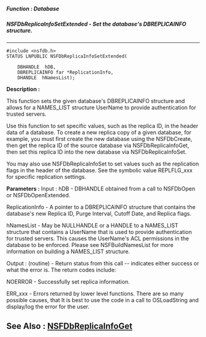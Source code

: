 ##### Function : Database
##### NSFDbReplicaInfoSetExtended - Set the database's DBREPLICAINFO structure.
---
```
#include <nsfdb.h>
STATUS LNPUBLIC NSFDbReplicaInfoSetExtended(

	DBHANDLE  hDB,
	DBREPLICAINFO far *ReplicationInfo,
	DHANDLE  hNamesList);
```
**Description :**

This function sets the given database's DBREPLICAINFO structure and allows for 
a NAMES_LIST structure UserName to provide authentication for trusted servers.

Use this function to set specific values, such as the replica ID, in the header 
data of a database.  To create a new replica copy of a given database, for 
example, you must first create the new database using the NSFDbCreate, then get 
the replica ID of the source database via NSFDbReplicaInfoGet, then set this 
replica ID into the new database via NSFDbReplicaInfoSet.

You may also use NSFDbReplicaInfoSet to set values such as the replication 
flags in the header of the database.  See the symbolic value REPLFLG_xxx for 
specific replication settings.

**Parameters :**
Input :
hDB  -  DBHANDLE obtained from a call to NSFDbOpen or NSFDbOpenExtended.

ReplicationInfo  -  A pointer to a DBREPLICAINFO structure that contains the database's new Replica ID, Purge Interval, Cutoff Date, and Replica flags.

hNamesList  -  May be NULLHANDLE or a HANDLE to a NAMES_LIST structure that contains a UserName that is used to provide authentication for trusted servers.  This causes the UserName's ACL permissions in the database to be enforced.  Please see NSFBuildNamesList for more information on building a NAMES_LIST structure.

Output :
(routine)  -  Return status from this call -- indicates either success or what the error is. The return codes include:

NOERROR - Successfully set replica information.

ERR_xxx - Errors returned by lower level functions.  There are so many possible causes, that It is best to use the code in a call to OSLoadString and display/log the error for the user.



**See Also :**
[NSFDbReplicaInfoGet](/reference/Func/NSFDbReplicaInfoGet)
---
